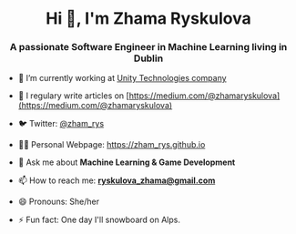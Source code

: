 <h1 align="center">Hi 👋, I'm Zhama Ryskulova </h1>
<h3 align="center">A passionate Software Engineer in Machine Learning living in Dublin </h3>

- 🔭 I’m currently working at [Unity Technologies company](https://blogs.unity3d.com/category/machine-learning/)

- 📝 I regulary write articles on [https://medium.com/@zhamaryskulova](https://medium.com/@zhamaryskulova)

- 🐦 Twitter: [@zham_rys](https://twitter.com/zham_rys)

- 👨‍💻 Personal Webpage: https://zham_rys.github.io

- 💬 Ask me about **Machine Learning & Game Development**

- 📫 How to reach me: **ryskulova_zhama@gmail.com**

- 😄 Pronouns: She/her

- ⚡ Fun fact: One day I'll snowboard on Alps.
